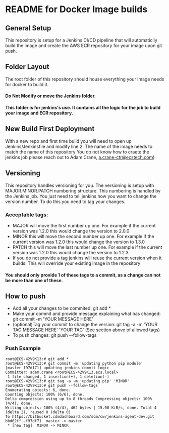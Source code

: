 # README for Docker Image builds

## General Setup
This repository is setup for a Jenkins CI/CD pipeline that will automaticlly build the image and create the AWS ECR repository for your image upon git push.

## Folder Layout
The root folder of this repository should house everything your image needs for docker to build it.
#### Do Not Modify or move the Jenkins folder.
#### This folder is for jenkins's use. It contains all the logic for the job to build your image and ECR repository.

## New Build First Deployment
With a new repo and first time build you will need to open up Jenkins/Jenkinsfile and modify line 2. The name of the image needs to match the name of this repository
You do not know how to craete the jenkins job please reach out to Adam Crane, a.crane-ctr@ecstech.com)

## Versioning
This repository handles versioning for you. The versioning is setup with MAJOR.MINOR.PATCH numbering structure. This numbering is handled by the Jenkins job. You just need to tell jenkins how you want to change the version number.
To do this you need to tag your changes.

### Acceptable tags:
* MAJOR will move the first number up one. For example if the current version was 1.2.0 this would change the version to 2.0.0
* MINOR this will move the second number up one. For example if the current version was 1.2.0 this would change the version to 1.3.0
* PATCH this will move the last number up one. For example if the current version was 1.2.0 this would change the version to 1.2.3
* If you do not provide a tag jenkins will reuse the current version when it builds. This will override your existing image in the repository
#### You should only provide 1 of these tags to a commit, as a change can not be more than one of these.

## How to push
* Add all your changes to be commited: git add *
* Make your commit and provide message explaining what has changed: git commit -m 'YOUR MESSAGE HERE'
* (optional)Tag your commit to change the version: git tag -a -m 'YOUR TAG MESSAGE HERE' 'YOUR TAG' (See section above of allowed tags)
* To push changes: git push --follow-tags

### Push Example
```
root@ECS-42V9K13:# git add *
root@ECS-42V9K13:# git commit -m 'updating python pip module' 
[master f97df71] updating jenkins commit logic 
Committer: adam.crane <root@ECS-42V9K13.ecs.local> 
 1 file changed, 1 insertion(+), 1 deletion(-)
root@ECS-42V9K13:# git tag -a -m 'updating pip' 'MINOR'
root@ECS-42V9K13:# git push --follow-tags
Enumerating objects: 6, done.
Counting objects: 100% (6/6), done.
Delta compression using up to 8 threads Compressing objects: 100% (4/4), done.
Writing objects: 100% (4/4), 462 bytes | 15.00 KiB/s, done. Total 4 (delta 2), reused 0 (delta 0)
To https://bitbucket.cdmdashboard.com/scm/cw/jenkins-agent-dev.git
bbd02ff..f97df71  master -> master
 * [new tag]  MINOR -> MINOR
```
